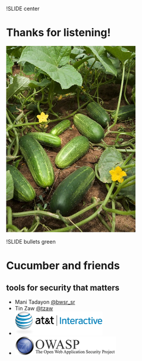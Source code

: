 !SLIDE center
# Thanks for listening!

![cucumber and friends](ARS_cucumber.jpg)



!SLIDE bullets green

# Cucumber and friends
## tools for security that matters

* Mani Tadayon [@bwsr_sr](http://twitter.com/bwsr_sr) 
* Tin Zaw [@tzaw](http://twitter.com/tzaw)
* ![atti](atti_logo.png)
* ![owasp](owasp_logo_small.png)